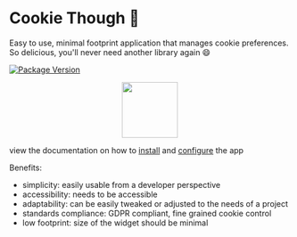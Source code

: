 # Cookie Though 🍪

Easy to use, minimal footprint application that manages cookie preferences. <br>
So delicious, you'll never need another library again 😄

[![Package Version](https://img.shields.io/npm/v/cookie-though.svg)](https://npm.im/cookie-though)

<div align="center">
    <img src="https://cookie-though-docs.web.app/assets/logo.png" width="100" height="auto"/>
</div>

view the documentation on how to [install](https://cookie-though-docs.web.app/#/docs/installation) and [configure](https://cookie-though-docs.web.app/#/docs/configuration) the app

Benefits:

* simplicity: easily usable from a developer perspective
* accessibility: needs to be accessible
* adaptability: can be easily tweaked or adjusted to the needs of a project
* standards compliance: GDPR compliant, fine grained cookie control
* low footprint: size of the widget should be minimal
